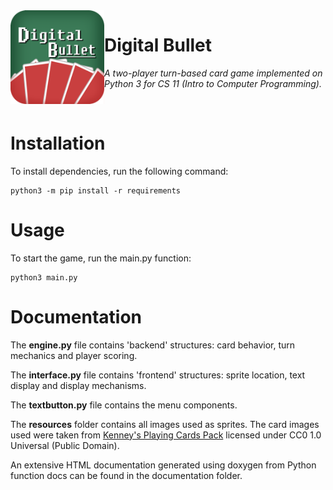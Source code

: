 <img src="logo.png" align="left" width="150" height="150">

# Digital Bullet
*A two-player turn-based card game implemented on Python 3 for CS 11 (Intro to Computer Programming).*

&nbsp;

# Installation
To install dependencies, run the following command:
```
python3 -m pip install -r requirements
```

# Usage
To start the game, run the main.py function:
```
python3 main.py
```

# Documentation

The **engine.py** file contains 'backend' structures: card behavior, turn mechanics and player scoring.

The **interface.py** file contains 'frontend' structures: sprite location, text display and display mechanisms.

The **textbutton.py** file contains the menu components.

The **resources** folder contains all images used as sprites. The card images used were taken from [Kenney's Playing Cards Pack](https://kenney.nl/assets/playing-cards-pack) licensed under CC0 1.0 Universal (Public Domain).

An extensive HTML documentation generated using doxygen from Python function docs can be found in the documentation folder.
